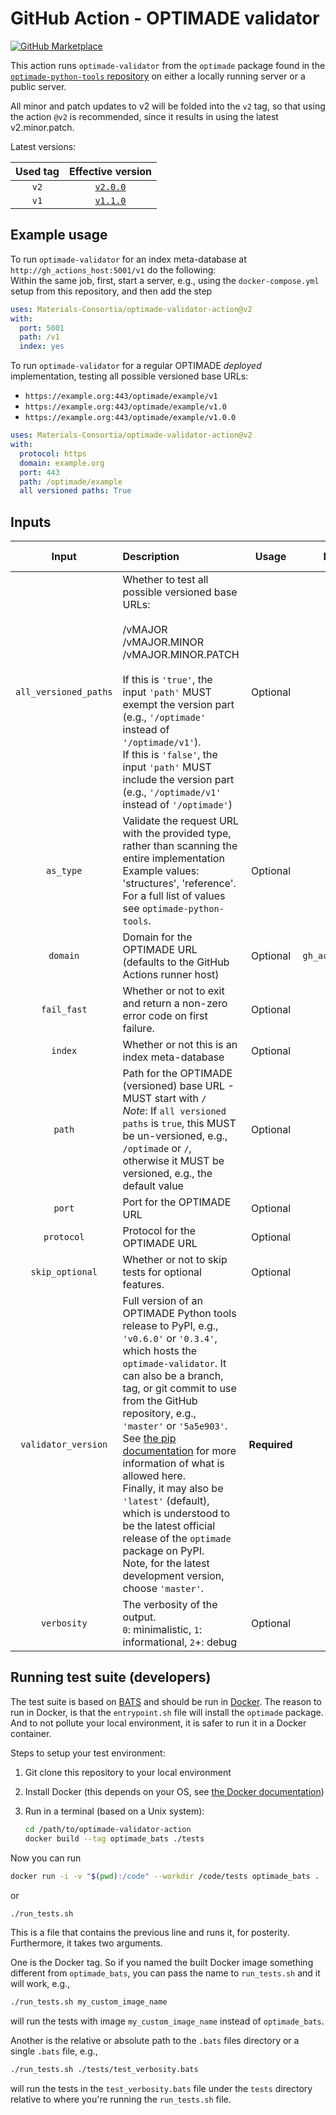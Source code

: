 # GitHub Action - OPTIMADE validator

[![GitHub Marketplace](https://img.shields.io/badge/Marketplace-v2-undefined.svg?logo=github&logoColor=white&style=flat)](https://github.com/marketplace/actions/optimade-validator)

This action runs `optimade-validator` from the `optimade` package found in the [`optimade-python-tools` repository](https://github.com/Materials-Consortia/optimade-python-tools) on either a locally running server or a public server.

All minor and patch updates to v2 will be folded into the `v2` tag, so that using the action `@v2` is recommended, since it results in using the latest v2.minor.patch.

Latest versions:

| Used tag | Effective version |
| :---: | :---: |
| `v2` | [`v2.0.0`](https://github.com/Materials-Consortia/optimade-validator-action/releases/tag/v2.0.0)
| `v1` | [`v1.1.0`](https://github.com/Materials-Consortia/optimade-validator-action/releases/tag/v1.1.0)

## Example usage

To run `optimade-validator` for an index meta-database at `http://gh_actions_host:5001/v1` do the following:  
Within the same job, first, start a server, e.g., using the `docker-compose.yml` setup from this repository, and then add the step

```yml
uses: Materials-Consortia/optimade-validator-action@v2
with:
  port: 5001
  path: /v1
  index: yes
```

To run `optimade-validator` for a regular OPTIMADE _deployed_ implementation, testing all possible versioned base URLs:

- `https://example.org:443/optimade/example/v1`
- `https://example.org:443/optimade/example/v1.0`
- `https://example.org:443/optimade/example/v1.0.0`

```yml
uses: Materials-Consortia/optimade-validator-action@v2
with:
  protocol: https
  domain: example.org
  port: 443
  path: /optimade/example
  all versioned paths: True
```

## Inputs

| Input | Description | Usage | Default | Action version |
| :---: |    :---     | :---: |  :---:  |      :---:     |
| `all_versioned_paths` | Whether to test all possible versioned base URLs:<br><br>/vMAJOR<br>/vMAJOR.MINOR<br>/vMAJOR.MINOR.PATCH<br><br>If this is `'true'`, the input `'path'` MUST exempt the version part (e.g., `'/optimade'` instead of `'/optimade/v1'`).<br>If this is `'false'`, the input `'path'` MUST include the version part (e.g., `'/optimade/v1'` instead of `'/optimade'`) | Optional | `false` | `v1+`
| `as_type` | Validate the request URL with the provided type, rather than scanning the entire implementation<br>Example values: 'structures', 'reference'. For a full list of values see `optimade-python-tools`. | Optional | - | `v1+`
| `domain` | Domain for the OPTIMADE URL (defaults to the GitHub Actions runner host) | Optional | `gh_actions_host` | `v1+`
| `fail_fast` | Whether or not to exit and return a non-zero error code on first failure. | Optional | `false` | `v2+`
| `index` | Whether or not this is an index meta-database | Optional | `false` | `v2+`
| `path` | Path for the OPTIMADE (versioned) base URL - MUST start with `/`<br>_Note_: If `all versioned paths` is `true`, this MUST be un-versioned, e.g., `/optimade` or `/`, otherwise it MUST be versioned, e.g., the default value | Optional | `/v1` | `v1+`
| `port` | Port for the OPTIMADE URL | Optional | `5000` | `v1+`
| `protocol` | Protocol for the OPTIMADE URL | Optional | `http` | `v1+`
| `skip_optional` | Whether or not to skip tests for optional features. | Optional | `false` | `v2+`
| `validator_version` | Full version of an OPTIMADE Python tools release to PyPI, e.g., `'v0.6.0'` or `'0.3.4'`, which hosts the `optimade-validator`. It can also be a branch, tag, or git commit to use from the GitHub repository, e.g., `'master'` or `'5a5e903'`.<br>See [the pip documentation](https://pip.pypa.io/en/latest/reference/pip_install/#git) for more information of what is allowed here.<br>Finally, it may also be `'latest'` (default), which is understood to be the latest official release of the `optimade` package on PyPI.<br>Note, for the latest development version, choose `'master'`. | **Required** | `latest` | `v1+`
| `verbosity` | The verbosity of the output.<br>`0`: minimalistic, `1`: informational, `2`+: debug | Optional | `1` | `v1+`

## Running test suite (developers)

The test suite is based on [BATS](https://github.com/bats-core/bats-core) and should be run in [Docker](https://github.com/bats-core/bats-core#running-bats-in-docker).
The reason to run in Docker, is that the `entrypoint.sh` file will install the `optimade` package.
And to not pollute your local environment, it is safer to run it in a Docker container.

Steps to setup your test environment:

1. Git clone this repository to your local environment
1. Install Docker (this depends on your OS, see [the Docker documentation](https://docs.docker.com/install/))
1. Run in a terminal (based on a Unix system):

   ```sh
   cd /path/to/optimade-validator-action
   docker build --tag optimade_bats ./tests
   ```

Now you can run

```sh
docker run -i -v "$(pwd):/code" --workdir /code/tests optimade_bats .
```

or

```sh
./run_tests.sh
```

This is a file that contains the previous line and runs it, for posterity.
Furthermore, it takes two arguments.

One is the Docker tag.
So if you named the built Docker image something different from `optimade_bats`, you can pass the name to `run_tests.sh` and it will work, e.g.,

```sh
./run_tests.sh my_custom_image_name
```

will run the tests with image `my_custom_image_name` instead of `optimade_bats`.

Another is the relative or absolute path to the `.bats` files directory or a single `.bats` file, e.g.,

```sh
./run_tests.sh ./tests/test_verbosity.bats
```

will run the tests in the `test_verbosity.bats` file under the `tests` directory relative to where you're running the `run_tests.sh` file.
